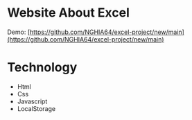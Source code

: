 # Website About Excel

Demo: [https://github.com/NGHIA64/excel-project/new/main](https://github.com/NGHIA64/excel-project/new/main)

# Technology

- Html
- Css
- Javascript
- LocalStorage
